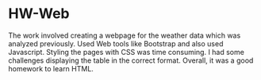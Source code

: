 # HW-Web

The work involved creating a webpage for the weather data which was analyzed previously. 
Used Web tools like Bootstrap and also used Javascript.
Styling the pages with CSS was time consuming.
I had some challenges displaying the table in the correct format.
Overall, it was a good homework to learn HTML.
